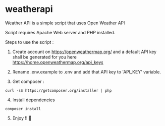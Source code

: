 # weatherapi
Weather API is a simple script that uses Open Weather API

Script requires Apache Web server and PHP installed.

Steps to use the script :

1) Create account on https://openweathermap.org/ and a default API key shall be generated for you here
https://home.openweathermap.org/api_keys

2) Rename .env.example to .env and add that API key to 'API_KEY' variable.

3) Get composer : 

```
curl -sS https://getcomposer.org/installer | php
``` 
4) Install dependencies
```
composer install
``` 

5) Enjoy !! :rocket:
